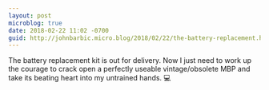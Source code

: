 ```yaml
---
layout: post
microblog: true
date: 2018-02-22 11:02 -0700
guid: http://johnbarbic.micro.blog/2018/02/22/the-battery-replacement.html
---
```

The battery replacement kit is out for delivery.  Now I just need to work up the courage to crack open a perfectly useable vintage/obsolete MBP and take its beating heart into my untrained hands.  💻
